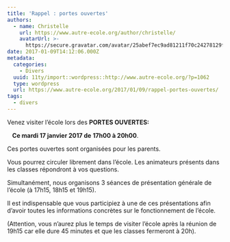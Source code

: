 ```yaml
---
title: 'Rappel : portes ouvertes'
authors:
  - name: Christelle
    url: https://www.autre-ecole.org/author/christelle/
    avatarUrl: >-
      https://secure.gravatar.com/avatar/25abef7ec9ad81211f70c24278129fd2?s=96&d=mm&r=g
date: 2017-01-09T14:12:06.000Z
metadata:
  categories:
    - Divers
  uuid: 11ty/import::wordpress::http://www.autre-ecole.org/?p=1062
  type: wordpress
  url: https://www.autre-ecole.org/2017/01/09/rappel-portes-ouvertes/
tags:
  - divers
---
```

Venez visiter l’école lors des **PORTES OUVERTES:** 

   **Ce mardi 17 janvier 2017 de** **17h00 à 20h00**.

Ces portes ouvertes sont organisées pour les parents.

Vous pourrez circuler librement dans l’école. Les animateurs présents dans les classes répondront à vos questions.

Simultanément, nous organisons 3 séances de présentation générale de l’école (à 17h15, 18h15 et 19h15).

Il est indispensable que vous participiez à une de ces présentations afin d’avoir toutes les informations concrètes sur le fonctionnement de l’école.

(Attention, vous n’aurez plus le temps de visiter l’école après la réunion de 19h15 car elle dure 45 minutes et que les classes fermeront à 20h).